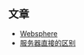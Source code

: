 ## 文章

- [Websphere](https://blog.csdn.net/ShelleyLittlehero/article/details/80095569)
- [服务器直接的区别](https://blog.csdn.net/u014421556/article/details/51836664)

